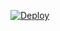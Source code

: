 [![Deploy](https://www.herokucdn.com/deploy/button.svg)](https://heroku.com/deploy?template=https://github.com/intermezzio/olin-dining-scraper)